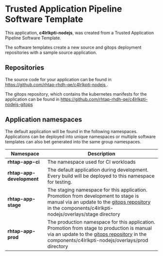 # Trusted Application Pipeline Software Template

This application, **c4lrlkpti-nodejs**, was created from a Trusted Application Pipeline Software Template.

The software templates create a new source and gitops deployment repositories with a sample source application. 

## Repositories

The source code for your application can be found in [https://github.com/rhtap-rhdh-qe/c4lrlkpti-nodejs ](https://github.com/rhtap-rhdh-qe/c4lrlkpti-nodejs ).
 
The gitops repository, which contains the kubernetes manifests for the application can be found in 
[https://github.com/rhtap-rhdh-qe/c4lrlkpti-nodejs-gitops ](https://github.com/rhtap-rhdh-qe/c4lrlkpti-nodejs-gitops ) 

## Application namespaces 

The default application will be found in the following namespaces. Applications can be deployed into unique namespaces or multiple software templates can also bet generated into the same group namespaces.  

|  Namespace   |  Description   |  
| -------- | -------- |
| **rhtap-app-ci** | The namespace used for CI workloads |
| **rhtap-app-development** | The default application during development. Every build will be deployed to this namespace for testing. |
| **rhtap-app-stage** | The staging namespace for this application. Promotion from development to stage is manual via an update to the [gitops repository](https://github.com/rhtap-rhdh-qe/c4lrlkpti-nodejs-gitops ) in the components/c4lrlkpti-nodejs/overlays/stage directory |
| **rhtap-app-prod** | The production namespace for this application. Promotion from stage to production is manual via an update to the [gitops repository](https://github.com/rhtap-rhdh-qe/c4lrlkpti-nodejs-gitops ) in the components/c4lrlkpti-nodejs/overlays/prod directory |